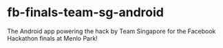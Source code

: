 fb-finals-team-sg-android
=========================

The Android app powering the hack by Team Singapore for the Facebook Hackathon finals at Menlo Park!
